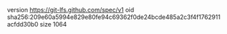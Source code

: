 version https://git-lfs.github.com/spec/v1
oid sha256:209e60a5994e829e80fe94c69362f0de24bcde485a2c3f4f1762911acfdd30b0
size 1064
